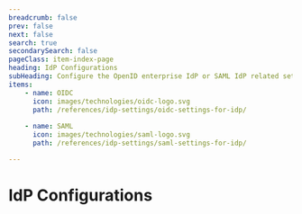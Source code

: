 ```yaml
---
breadcrumb: false
prev: false
next: false
search: true
secondarySearch: false
pageClass: item-index-page
heading: IdP Configurations
subHeading: Configure the OpenID enterprise IdP or SAML IdP related settings in Asgardeo
items:
    - name: OIDC
      icon: images/technologies/oidc-logo.svg
      path: /references/idp-settings/oidc-settings-for-idp/
    
    - name: SAML
      icon: images/technologies/saml-logo.svg
      path: /references/idp-settings/saml-settings-for-idp/

---
```


# IdP Configurations

<CardView/>

